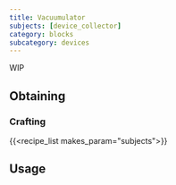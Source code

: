 ```yaml
---
title: Vacuumulator
subjects: [device_collector]
category: blocks
subcategory: devices
---
```


WIP

Obtaining
---------

### Crafting
{{<recipe_list makes_param="subjects">}}

Usage
-----
